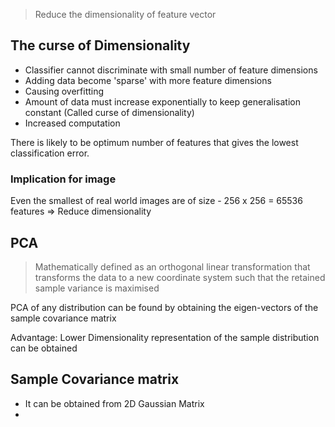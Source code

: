 > Reduce the dimensionality of feature vector

## The curse of Dimensionality

- Classifier cannot discriminate with small number of feature dimensions 
- Adding data become 'sparse' with more feature dimensions
- Causing overfitting
- Amount of data must increase exponentially to keep generalisation constant (Called curse of dimensionality)
- Increased computation

There is likely to be optimum number of features that gives the lowest classification error.


### Implication for image

Even the smallest of real world images are of size - 256 x 256 = 65536 features
=> Reduce dimensionality

## PCA
> Mathematically defined as an orthogonal linear transformation that transforms the data to a new coordinate system such that the retained sample variance is maximised

PCA of any distribution can be found by obtaining the eigen-vectors of the sample covariance matrix

Advantage: Lower Dimensionality representation of the sample distribution can be obtained

## Sample Covariance matrix

- It can be obtained from 2D Gaussian Matrix
- 